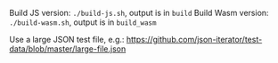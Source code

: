 Build JS version: `./build-js.sh`, output is in `build`
Build Wasm version: `./build-wasm.sh`, output is in `build_wasm`

Use a large JSON test file, e.g.:
https://github.com/json-iterator/test-data/blob/master/large-file.json
